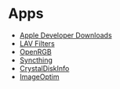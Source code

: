 # Apps

* [Apple Developer Downloads][1]
* [LAV Filters][2]
* [OpenRGB][3]
* [Syncthing][4]
* [CrystalDiskInfo][5]
* [ImageOptim][6]

[1]: https://developer.apple.com/download/all/
[2]: https://github.com/Nevcairiel/LAVFilters
[3]: https://gitlab.com/CalcProgrammer1/OpenRGB
[4]: https://syncthing.net/
[5]: https://crystalmark.info/en/software/crystaldiskinfo/
[6]: https://github.com/ImageOptim/ImageOptim

